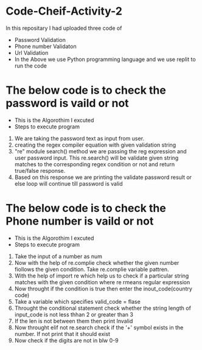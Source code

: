 # Code-Cheif-Activity-2
In this repositary I had uploaded three code of 
* Password Validation
* Phone number Validaton
* Url Validation
* In the Above we use Python programming language and we use replit to run the code
# The below code is to check the password is vaild or not 
* This is the Algorothim I excuted
* Steps to execute program
1. We are taking the password text as input from user.
2. creating the regex  compiler equation with given validation string
3. "re" module search() method we are passing the reg expression and user password input. This re.search() will be validate given string matches to the corresponding regex condition or not and return true/false response.
4. Based on this response we are printing the validate password result or else loop will continue till password is valid
# The below code is to check the Phone number is vaild or not 
* This is the Algorothim I excuted
* Steps to execute program
1. Take the input of a number as num
2. Now with the help of re.complie check whether the given number fiollows the given condition. Take re.complie variable pattren.
3. With the help of import re which help us to check if a particular string matches with the given condition where re rmeans regular expression
4. Now throught if the condition is true then enter the inout_code(country code)
5. Take a variable which specifies valid_code = flase
6. Throught the conditional statement check whether the string length of input_code is not less thhan 2 or greater than 3
7. If the len is not between them then print Invalid 
8. Now throught elif not re.search check if the '+' symbol exists in the number. If not print that it should exist
9. Now check if the digits are not in blw 0-9
